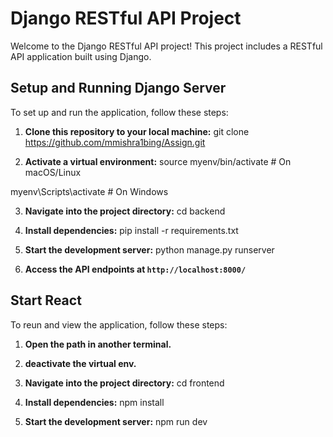 # Django RESTful API Project

Welcome to the Django RESTful API project! This project includes a RESTful API application built using Django.

## Setup and Running Django Server

To set up and run the application, follow these steps:

1. **Clone this repository to your local machine:**
git clone https://github.com/mmishra1bing/Assign.git


2. **Activate a virtual environment:**
source myenv/bin/activate # On macOS/Linux

myenv\Scripts\activate # On Windows


3. **Navigate into the project directory:**
cd backend


4. **Install dependencies:**
pip install -r requirements.txt


5. **Start the development server:**
python manage.py runserver

6. **Access the API endpoints at `http://localhost:8000/`**



## Start React

To reun and view the application, follow these steps:

1. **Open the path in another terminal.**

2. **deactivate the virtual env.**

3. **Navigate into the project directory:**
cd frontend


4. **Install dependencies:**
npm install


5. **Start the development server:**
npm run dev
